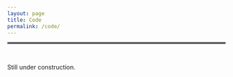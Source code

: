 ```yaml
---
layout: page
title: Code
permalink: /code/
---
```


<hr style="border:2px solid gray">

&nbsp;

Still under construction.